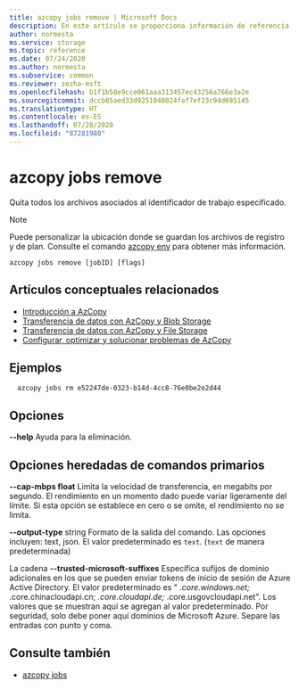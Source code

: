 ```yaml
---
title: azcopy jobs remove | Microsoft Docs
description: En este artículo se proporciona información de referencia del comando azcopy jobs remove.
author: normesta
ms.service: storage
ms.topic: reference
ms.date: 07/24/2020
ms.author: normesta
ms.subservice: common
ms.reviewer: zezha-msft
ms.openlocfilehash: b1f1b58e9cce061aaa313457ec43256a766e3a2e
ms.sourcegitcommit: dccb85aed33d9251048024faf7ef23c94d695145
ms.translationtype: HT
ms.contentlocale: es-ES
ms.lasthandoff: 07/28/2020
ms.locfileid: "87281980"
---
```

# <a name="azcopy-jobs-remove"></a>azcopy jobs remove

Quita todos los archivos asociados al identificador de trabajo especificado.

> [!NOTE] 
> Puede personalizar la ubicación donde se guardan los archivos de registro y de plan. Consulte el comando [azcopy env](storage-ref-azcopy-env.md) para obtener más información.

```
azcopy jobs remove [jobID] [flags]
```

## <a name="related-conceptual-articles"></a>Artículos conceptuales relacionados

- [Introducción a AzCopy](storage-use-azcopy-v10.md)
- [Transferencia de datos con AzCopy y Blob Storage](storage-use-azcopy-blobs.md)
- [Transferencia de datos con AzCopy y File Storage](storage-use-azcopy-files.md)
- [Configurar, optimizar y solucionar problemas de AzCopy](storage-use-azcopy-configure.md)

## <a name="examples"></a>Ejemplos

```
  azcopy jobs rm e52247de-0323-b14d-4cc8-76e0be2e2d44
```

## <a name="options"></a>Opciones

**--help** Ayuda para la eliminación.

## <a name="options-inherited-from-parent-commands"></a>Opciones heredadas de comandos primarios

**--cap-mbps float** Limita la velocidad de transferencia, en megabits por segundo. El rendimiento en un momento dado puede variar ligeramente del límite. Si esta opción se establece en cero o se omite, el rendimiento no se limita.

**--output-type** string   Formato de la salida del comando. Las opciones incluyen: text, json. El valor predeterminado es `text`. (`text` de manera predeterminada)

La cadena **--trusted-microsoft-suffixes**   Especifica sufijos de dominio adicionales en los que se pueden enviar tokens de inicio de sesión de Azure Active Directory.  El valor predeterminado es " *.core.windows.net;* .core.chinacloudapi.cn; *.core.cloudapi.de;* .core.usgovcloudapi.net". Los valores que se muestran aquí se agregan al valor predeterminado. Por seguridad, solo debe poner aquí dominios de Microsoft Azure. Separe las entradas con punto y coma.

## <a name="see-also"></a>Consulte también

- [azcopy jobs](storage-ref-azcopy-jobs.md)

